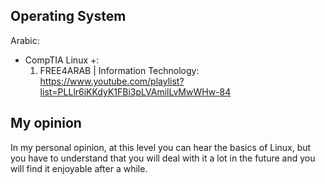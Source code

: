 ## Operating System
Arabic:
  * CompTIA Linux +:
    1. FREE4ARAB | Information Technology: https://www.youtube.com/playlist?list=PLLlr6jKKdyK1FBi3pLVAmilLvMwWHw-84

## My opinion
In my personal opinion, at this level you can hear the basics of Linux, but you have to understand that you will deal with it a lot in the future and you will find it enjoyable after a while.